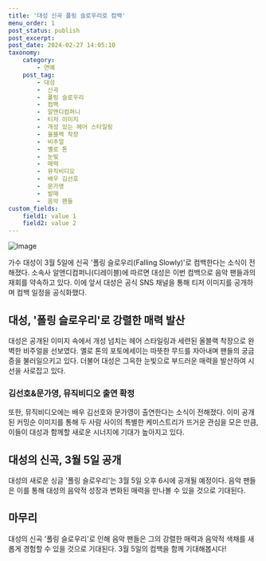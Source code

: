 ```yaml
---
title: '대성 신곡 폴링 슬로우리로 컴백'
menu_order: 1
post_status: publish
post_excerpt: 
post_date: 2024-02-27 14:05:10
taxonomy:
    category:
        - 연예
    post_tag:
        - 대성
        -  신곡
        -  폴링 슬로우리
        -  컴백
        -  알앤디컴퍼니
        -  티저 이미지
        -  개성 있는 헤어 스타일링
        -  올블랙 착장
        -  비주얼
        -  옐로 톤
        -  눈빛
        -  매력
        -  뮤직비디오
        -  배우 김선호
        -  문가영
        -  발매
        -  음악 팬들
custom_fields:
    field1: value 1
    field2: value 2
---
```


![Image](https://mimgnews.pstatic.net/image/311/2024/02/27/0001696100_001_20240227084701322.jpeg?type=w540)

가수 대성이 3월 5일에 신곡 '폴링 슬로우리(Falling Slowly)'로 컴백한다는 소식이 전해졌다. 소속사 알앤디컴퍼니(디레이블)에 따르면 대성은 이번 컴백으로 음악 팬들과의 재회를 약속하고 있다. 이에 앞서 대성은 공식 SNS 채널을 통해 티저 이미지를 공개하며 컴백 일정을 공식화했다. 
## 대성, '폴링 슬로우리'로 강렬한 매력 발산
대성은 공개된 이미지 속에서 개성 넘치는 헤어 스타일링과 세련된 올블랙 착장으로 완벽한 비주얼을 선보였다. 옐로 톤의 포토에세이는 따뜻한 무드를 자아내며 팬들의 궁금증을 불러일으키고 있다. 더불어 대성은 그윽한 눈빛으로 부드러운 매력을 발산하여 시선을 사로잡고 있다.
### 김선호&문가영, 뮤직비디오 출연 확정
또한, 뮤직비디오에는 배우 김선호와 문가영이 출연한다는 소식이 전해졌다. 이미 공개된 커밍순 이미지를 통해 두 사람 사이의 특별한 케미스트리가 뜨거운 관심을 모은 만큼, 이들이 대성과 함께할 새로운 시너지에 기대가 높아지고 있다.
## 대성의 신곡, 3월 5일 공개
대성의 새로운 싱글 '폴링 슬로우리'는 3월 5일 오후 6시에 공개될 예정이다. 음악 팬들은 이를 통해 대성의 음악적 성장과 변화된 매력을 만나볼 수 있을 것으로 기대된다.
## 마무리
대성의 신곡 '폴링 슬로우리'로 인해 음악 팬들은 그의 강렬한 매력과 음악적 색채를 새롭게 경험할 수 있을 것으로 기대된다. 3월 5일의 컴백을 함께 기대해봅시다!
